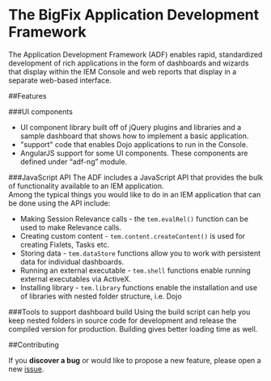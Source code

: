 # The BigFix Application Development Framework 
The Application Development Framework (ADF) enables rapid, standardized development of rich applications in the form of dashboards and wizards that display within the IEM Console 
and web reports that display in a separate web-based interface.

##Features

###UI components
- UI component library built off of jQuery plugins and libraries and a sample dashboard that shows how to implement a basic application.
- "support" code that enables Dojo applications to run in the Console.
- AngularJS support for some UI components. These components are defined under “adf-ng” module.

###JavaScript API
The ADF includes a JavaScript API that provides the bulk of functionality available to an IEM application.  
Among the typical things you would like to do in an IEM application that can be done using the API include:
-	Making Session Relevance calls - the `tem.evalRel()` function can be used to make Relevance calls.
-	Creating custom content - `tem.content.createContent()` is used for creating Fixlets, Tasks etc.
-	Storing data - `tem.dataStore` functions allow you to work with persistent data for individual dashboards.
-	Running an external executable - `tem.shell` functions enable running external executables via ActiveX.
-	Installing library - `tem.library` functions enable the installation and use of libraries with nested folder structure, i.e. Dojo

###Tools to support dashboard build
Using the build script can help you keep nested folders in source code for development and release the compiled version for production. 
Building gives better loading time as well.

##Contributing

If you **discover a bug** or would like to propose a new feature, please open a new [issue](https://github.com/bigfix/adf/issues).

